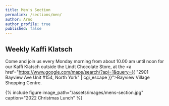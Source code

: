 ```yaml
---
title: Men's Section
permalink: /sections/men/
author: Arno
author_profile: true
published: false
---
```


## Weekly Kaffi Klatsch

Come and join us every Monday morning from about 10.00 am until noon for our
Kaffi Klatsch outside the Lindt Chocolate Store, at the <i class="fas
fa-map-marked-alt"></i> <a
href="https://www.google.com/maps/search/?api=1&query={{ "2901 Bayview Ave Unit
#154, North York" | cgi_escape }}">Bayview Village Shopping Centre</a>.

{% include figure image_path="/assets/images/mens-section.jpg" caption="2022
Christmas Lunch" %}
